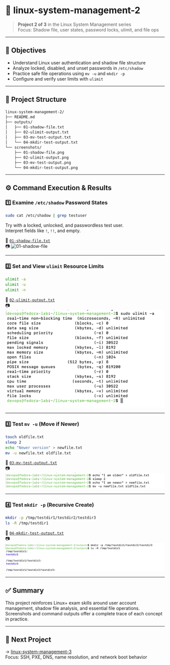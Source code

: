 # 🔐 linux-system-management-2

> **Project 2 of 3** in the Linux System Management series  
> Focus: Shadow file, user states, password locks, ulimit, and file ops

---

## 📌 Objectives

- Understand Linux user authentication and shadow file structure
- Analyze locked, disabled, and unset passwords in `/etc/shadow`
- Practice safe file operations using `mv -u` and `mkdir -p`
- Configure and verify user limits with `ulimit`

---

## 📁 Project Structure

```
linux-system-management-2/
├── README.md
├── outputs/
│   ├── 01-shadow-file.txt
│   ├── 02-ulimit-output.txt
│   ├── 03-mv-test-output.txt
│   └── 04-mkdir-test-output.txt
└── screenshots/
    ├── 01-shadow-file.png
    ├── 02-ulimit-output.png
    ├── 03-mv-test-output.png
    └── 04-mkdir-test-output.png
```

---

## ⚙️ Command Execution & Results

### 1️⃣ Examine `/etc/shadow` Password States

```bash
sudo cat /etc/shadow | grep testuser
```

Try with a locked, unlocked, and passwordless test user.  
Interpret fields like `!`, `!!`, and empty.

📄 [`01-shadow-file.txt`](outputs/01-shadow-file.txt)  
📷 ![01-shadow-file](screenshots/01-shadow-file.png)

---

### 2️⃣ Set and View `ulimit` Resource Limits

```bash
ulimit -a
ulimit -u
ulimit -n
```

📄 [`02-ulimit-output.txt`](outputs/02-ulimit-output.txt)  
📷 ![02-ulimit-output](screenshots/02-ulimit-output.png)

---

### 3️⃣ Test `mv -u` (Move if Newer)

```bash
touch oldfile.txt
sleep 2
echo "Newer version" > newfile.txt
mv -u newfile.txt oldfile.txt
```

📄 [`03-mv-test-output.txt`](outputs/03-mv-test-output.txt)  
📷 ![03-mv-test-output](screenshots/03-mv-test-output.png)

---

### 4️⃣ Test `mkdir -p` (Recursive Create)

```bash
mkdir -p /tmp/testdir1/testdir2/testdir3
ls -R /tmp/testdir1
```

📄 [`04-mkdir-test-output.txt`](outputs/04-mkdir-test-output.txt)  
📷 ![04-mkdir-test-output](screenshots/04-mkdir-test-output.png)

---

## ✅ Summary

This project reinforces Linux+ exam skills around user account management, shadow file analysis, and essential file operations.  
Screenshots and command outputs offer a complete trace of each concept in practice.

---

## 🧠 Next Project

→ [linux-system-management-3](https://github.com/carlos-tech-ops/linux-system-management-3)  
Focus: SSH, PXE, DNS, name resolution, and network boot behavior
